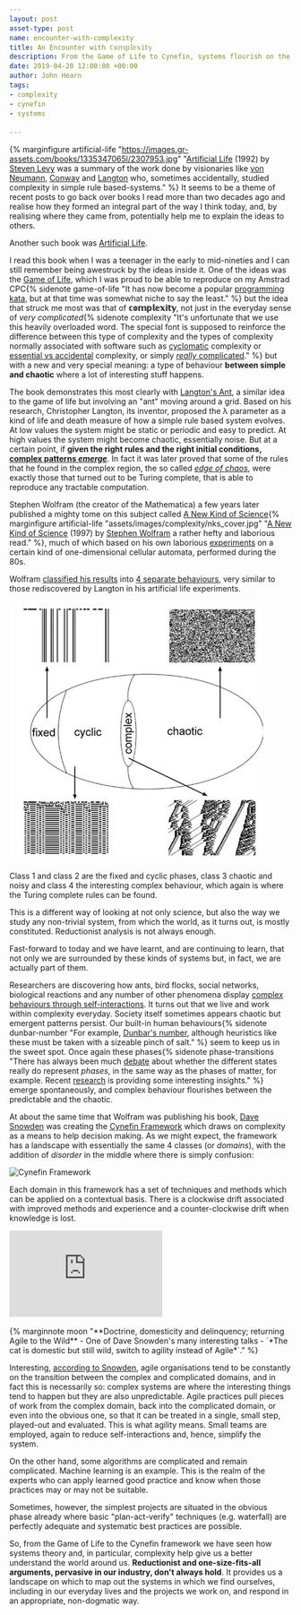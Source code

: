```yaml
---
layout: post
asset-type: post
name: encounter-with-complexity
title: An Encounter with ℂ𝕠𝕞𝕡𝕝𝕖𝕩𝕚𝕥𝕪
description: From the Game of Life to Cynefin, systems flourish on the edge of chaos.
date: 2019-04-20 12:00:00 +00:00
author: John Hearn
tags:
- complexity
- cynefin
- systems

---
```


{% marginfigure artificial-life "https://images.gr-assets.com/books/1335347065l/2307953.jpg" "[Artificial Life](https://www.goodreads.com/book/show/2307953.Artificial_Life) (1992) by [Steven Levy](https://www.goodreads.com/author/show/32131.Steven_Levy) was a summary of the work done by visionaries like [von Neumann](https://en.wikipedia.org/wiki/John_von_Neumann), [Conway](https://en.wikipedia.org/wiki/John_Horton_Conway) and [Langton](https://en.wikipedia.org/wiki/Christopher_Langton) who, sometimes accidentally, studied complexity in simple rule based-systems." %}
It seems to be a theme of recent posts to go back over books I read more than two decades ago and realise how they formed an integral part of the way I think today, and, by realising where they came from, potentially help me to explain the ideas to others.

Another such book was [Artificial Life](https://www.goodreads.com/book/show/2307953.Artificial_Life).

I read this book when I was a teenager in the early to mid-nineties and I can still remember being awestruck by the ideas inside it. One of the ideas was the [Game of Life](https://en.wikipedia.org/wiki/Conway%27s_Game_of_Life), which I was proud to be able to reproduce on my Amstrad CPC{% sidenote game-of-life "It has now become a popular [programming kata](http://codingdojo.org/kata/GameOfLife/), but at that time was somewhat niche to say the least." %} but the idea that struck me most was that of **𝕔𝕠𝕞𝕡𝕝𝕖𝕩𝕚𝕥𝕪**, not just in the everyday sense of *very complicated*{% sidenote complexity "It's unfortunate that we use this heavily overloaded word. The special font is supposed to reinforce the difference between this type of complexity and the types of complexity normally associated with software such as [cyclomatic](https://en.wikipedia.org/wiki/Cyclomatic_complexity) complexity or [essential vs accidental](http://faculty.salisbury.edu/~xswang/Research/Papers/SERelated/no-silver-bullet.pdf) complexity, or simply [*really* complicated](https://dictionary.cambridge.org/dictionary/english/complexity)." %} but with a new and very special meaning: a type of behaviour **between simple and chaotic** where a lot of interesting stuff happens. 

The book demonstrates this most clearly with [Langton's Ant](https://en.wikipedia.org/wiki/Langton%27s_ant), a similar idea to the game of life but involving an "ant" moving around a grid. Based on his research, Christopher Langton, its inventor, proposed the λ parameter as a kind of life and death measure of how a simple rule based system evolves. At low values the system might be static or periodic and easy to predict. At high values the system might become chaotic, essentially noise. But at a certain point, if **given the right rules and the right initial conditions, [complex patterns *emerge*](https://youtu.be/w7ESrgpQH4k?t=152)**. In fact it was later proved that some of the rules that he found in the complex region, the so called [*edge of chaos*](https://en.wikipedia.org/wiki/Edge_of_chaos), were exactly those that turned out to be Turing complete, that is able to reproduce any tractable computation.

Stephen Wolfram (the creator of the Mathematica) a few years later published a mighty tome on this subject called [A New Kind of Science](https://en.wikipedia.org/wiki/A_New_Kind_of_Science){% marginfigure artificial-life "assets/images/complexity/nks_cover.jpg" "[A New Kind of Science](https://www.goodreads.com/book/show/238558.A_New_Kind_of_Science) (1997) by [Stephen Wolfram](https://www.goodreads.com/author/show/139599.Stephen_Wolfram) a rather hefty and laborious read." %}, much of which based on his own laborious [experiments](https://www.stephenwolfram.com/publications/academic/universality-complexity-cellular-automata.pdf) on a certain kind of one-dimensional cellular automata, performed during the 80s. 

Wolfram [classified his results](https://en.wikipedia.org/wiki/Cellular_automaton#Classification) into [4 separate behaviours](https://www.wolframscience.com/nks/p231--four-classes-of-behavior/), very similar to those rediscovered by Langton in his artificial life experiments.

![Classes of Cellular automa](/assets/images/complexity/langton_lambda2.png)

Class 1 and class 2 are the fixed and cyclic phases, class 3 chaotic and noisy and class 4 the interesting complex behaviour, which again is where the Turing complete rules can be found.

This is a different way of looking at not only science, but also the way we study any non-trivial system, from which the world, as it turns out, is mostly constituted. Reductionist analysis is not always enough.

Fast-forward to today and we have learnt, and are continuing to learn, that not only we are surrounded by these kinds of systems but, in fact, we are actually part of them. 

Researchers are discovering how ants, bird flocks, social networks, biological reactions and any number of other phenomena display [complex behaviours through self-interactions](https://www.quantamagazine.org/emergence-how-complex-wholes-emerge-from-simple-parts-20181220/). It turns out that we live and work within complexity everyday. Society itself sometimes appears chaotic but emergent patterns persist. Our built-in human behaviours{% sidenote dunbar-number "For example, [Dunbar's number](https://en.wikipedia.org/wiki/Dunbar%27s_number), although heuristics like these must be taken with a sizeable pinch of salt." %} seem to keep us in the sweet spot. Once again these phases{% sidenote phase-transitions "There has always been much [debate](https://arxiv.org/pdf/adap-org/9303003.pdf) about whether the different states really do represent *phases*, in the same way as the phases of matter, for example. Recent [research](https://www.quantamagazine.org/beyond-the-bell-curve-a-new-universal-law-20141015/) is providing some interesting insights." %} emerge spontaneously, and complex behaviour flourishes between the predictable and the chaotic.

At about the same time that Wolfram was publishing his book, [Dave Snowden](https://cognitive-edge.com/our-people/dave-snowden/) was creating the [Cynefin Framework](https://cognitive-edge.com/videos/cynefin-framework-introduction/) which draws on complexity as a means to help decision making. As we might expect, the framework has a landscape with essentially the same 4 classes (or *domains*), with the addition of *disorder* in the middle where there is simply confusion:

![Cynefin Framework](https://upload.wikimedia.org/wikipedia/commons/1/15/Cynefin_as_of_1st_June_2014.png)

Each domain in this framework has a set of techniques and methods which can be applied on a contextual basis. There is a clockwise drift associated with improved methods and experience and a counter-clockwise drift when knowledge is lost.

<p>
<iframe style="width: 273px;height: 154px;" class="marginnote" src="https://www.youtube.com/embed/4o_TnYmDHsg" frameborder="0" allow="accelerometer; autoplay; encrypted-media; gyroscope; picture-in-picture" allowfullscreen></iframe>
</p> 
{% marginnote moon "**Doctrine, domesticity and delinquency; returning Agile to the Wild** - One of Dave Snowden's many interesting talks  - ´*The cat is domestic but still wild, switch to agility instead of Agile*´." %}

Interesting, [according to Snowden](https://www.youtube.com/watch?v=l4-vpegxYPg), agile organisations tend to be constantly on the transition between the complex and complicated domains, and in fact this is necessarily so: complex systems are where the interesting things tend to happen but they are also unpredictable. Agile practices pull pieces of work from the complex domain, back into the complicated domain, or even into the obvious one, so that it can be treated in a single, small step, played-out and evaluated. This is what agility means. Small teams are employed, again to reduce self-interactions and, hence, simplify the system.

On the other hand, some algorithms are complicated and remain complicated. Machine learning is an example. This is the realm of the experts who can apply learned good practice and know when those practices may or may not be suitable.

Sometimes, however, the simplest projects are situated in the obvious phase already where basic "plan-act-verify" techniques (e.g. waterfall) are perfectly adequate and systematic best practices are possible.

So, from the Game of Life to the Cynefin framework we have seen how systems theory and, in particular, complexity help give us a better understand the world around us. **Reductionist and one-size-fits-all arguments, pervasive in our industry, don't always hold**. It provides us a landscape on which to map out the systems in which we find ourselves, including in our everyday lives and the projects we work on, and respond in an appropriate, non-dogmatic way.
